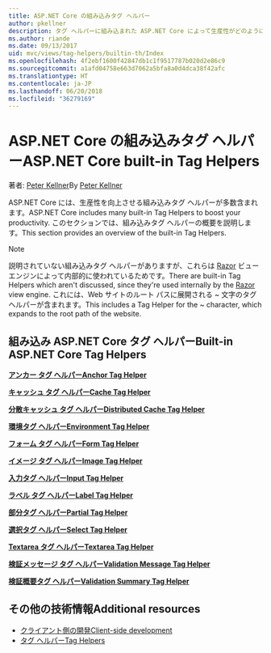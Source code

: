 ```yaml
---
title: ASP.NET Core の組み込みタグ ヘルパー
author: pkellner
description: タグ ヘルパーに組み込まれた ASP.NET Core によって生産性がどのように向上するかをご確認ください。
ms.author: riande
ms.date: 09/13/2017
uid: mvc/views/tag-helpers/builtin-th/Index
ms.openlocfilehash: 4f2ebf1600f42847db1c1f9517787b020d2e86c9
ms.sourcegitcommit: a1afd04758e663d7062a5bfa8a0d4dca38f42afc
ms.translationtype: HT
ms.contentlocale: ja-JP
ms.lasthandoff: 06/20/2018
ms.locfileid: "36279169"
---
```

# <a name="aspnet-core-built-in-tag-helpers"></a><span data-ttu-id="1475e-103">ASP.NET Core の組み込みタグ ヘルパー</span><span class="sxs-lookup"><span data-stu-id="1475e-103">ASP.NET Core built-in Tag Helpers</span></span>

<span data-ttu-id="1475e-104">著者: [Peter Kellner](http://peterkellner.net)</span><span class="sxs-lookup"><span data-stu-id="1475e-104">By [Peter Kellner](http://peterkellner.net)</span></span>

<span data-ttu-id="1475e-105">ASP.NET Core には、生産性を向上させる組み込みタグ ヘルパーが多数含まれます。</span><span class="sxs-lookup"><span data-stu-id="1475e-105">ASP.NET Core includes many built-in Tag Helpers to boost your productivity.</span></span> <span data-ttu-id="1475e-106">このセクションでは、組み込みタグ ヘルパーの概要を説明します。</span><span class="sxs-lookup"><span data-stu-id="1475e-106">This section provides an overview of the built-in Tag Helpers.</span></span>

> [!NOTE]
> <span data-ttu-id="1475e-107">説明されていない組み込みタグ ヘルパーがありますが、これらは [Razor](xref:mvc/views/razor) ビュー エンジンによって内部的に使われているためです。</span><span class="sxs-lookup"><span data-stu-id="1475e-107">There are built-in Tag Helpers which aren't discussed, since they're used internally by the [Razor](xref:mvc/views/razor) view engine.</span></span> <span data-ttu-id="1475e-108">これには、Web サイトのルート パスに展開される ~ 文字のタグ ヘルパーが含まれます。</span><span class="sxs-lookup"><span data-stu-id="1475e-108">This includes a Tag Helper for the ~ character, which expands to the root path of the website.</span></span>

## <a name="built-in-aspnet-core-tag-helpers"></a><span data-ttu-id="1475e-109">組み込み ASP.NET Core タグ ヘルパー</span><span class="sxs-lookup"><span data-stu-id="1475e-109">Built-in ASP.NET Core Tag Helpers</span></span>

<span data-ttu-id="1475e-110">**[アンカー タグ ヘルパー](xref:mvc/views/tag-helpers/builtin-th/anchor-tag-helper)**</span><span class="sxs-lookup"><span data-stu-id="1475e-110">**[Anchor Tag Helper](xref:mvc/views/tag-helpers/builtin-th/anchor-tag-helper)**</span></span>

<span data-ttu-id="1475e-111">**[キャッシュ タグ ヘルパー](xref:mvc/views/tag-helpers/builtin-th/cache-tag-helper)**</span><span class="sxs-lookup"><span data-stu-id="1475e-111">**[Cache Tag Helper](xref:mvc/views/tag-helpers/builtin-th/cache-tag-helper)**</span></span>

<span data-ttu-id="1475e-112">**[分散キャッシュ タグ ヘルパー](xref:mvc/views/tag-helpers/builtin-th/distributed-cache-tag-helper)**</span><span class="sxs-lookup"><span data-stu-id="1475e-112">**[Distributed Cache Tag Helper](xref:mvc/views/tag-helpers/builtin-th/distributed-cache-tag-helper)**</span></span>

<span data-ttu-id="1475e-113">**[環境タグ ヘルパー](xref:mvc/views/tag-helpers/builtin-th/environment-tag-helper)**</span><span class="sxs-lookup"><span data-stu-id="1475e-113">**[Environment Tag Helper](xref:mvc/views/tag-helpers/builtin-th/environment-tag-helper)**</span></span>

[comment]: **[FormActionTagHelper](xref:mvc/views/tag-helpers/builtin-th/form-action-tag-helper)**

<span data-ttu-id="1475e-114">**[フォーム タグ ヘルパー](xref:mvc/views/working-with-forms#the-form-tag-helper)**</span><span class="sxs-lookup"><span data-stu-id="1475e-114">**[Form Tag Helper](xref:mvc/views/working-with-forms#the-form-tag-helper)**</span></span>

<span data-ttu-id="1475e-115">**[イメージ タグ ヘルパー](xref:mvc/views/tag-helpers/builtin-th/image-tag-helper)**</span><span class="sxs-lookup"><span data-stu-id="1475e-115">**[Image Tag Helper](xref:mvc/views/tag-helpers/builtin-th/image-tag-helper)**</span></span>

<span data-ttu-id="1475e-116">**[入力タグ ヘルパー](xref:mvc/views/working-with-forms#the-input-tag-helper)**</span><span class="sxs-lookup"><span data-stu-id="1475e-116">**[Input Tag Helper](xref:mvc/views/working-with-forms#the-input-tag-helper)**</span></span>

<span data-ttu-id="1475e-117">**[ラベル タグ ヘルパー](xref:mvc/views/working-with-forms#the-label-tag-helper)**</span><span class="sxs-lookup"><span data-stu-id="1475e-117">**[Label Tag Helper](xref:mvc/views/working-with-forms#the-label-tag-helper)**</span></span>

[comment]: **[LinkTagHelper](xref:mvc/views/tag-helpers/builtin-th/link-tag-helper)**

[comment]: **[OptionTagHelper](xref:mvc/views/tag-helpers/builtin-th/option-tag-helper)**

[comment]: **[ScriptTagHelper](xref:mvc/views/tag-helpers/builtin-th/script-tag-helper)**

<span data-ttu-id="1475e-118">**[部分タグ ヘルパー](xref:mvc/views/tag-helpers/builtin-th/partial-tag-helper)**</span><span class="sxs-lookup"><span data-stu-id="1475e-118">**[Partial Tag Helper](xref:mvc/views/tag-helpers/builtin-th/partial-tag-helper)**</span></span>

<span data-ttu-id="1475e-119">**[選択タグ ヘルパー](xref:mvc/views/working-with-forms#the-select-tag-helper)**</span><span class="sxs-lookup"><span data-stu-id="1475e-119">**[Select Tag Helper](xref:mvc/views/working-with-forms#the-select-tag-helper)**</span></span>

<span data-ttu-id="1475e-120">**[Textarea タグ ヘルパー](xref:mvc/views/working-with-forms#the-textarea-tag-helper)**</span><span class="sxs-lookup"><span data-stu-id="1475e-120">**[Textarea Tag Helper](xref:mvc/views/working-with-forms#the-textarea-tag-helper)**</span></span>

<span data-ttu-id="1475e-121">**[検証メッセージ タグ ヘルパー](xref:mvc/views/working-with-forms#the-validation-message-tag-helper)**</span><span class="sxs-lookup"><span data-stu-id="1475e-121">**[Validation Message Tag Helper](xref:mvc/views/working-with-forms#the-validation-message-tag-helper)**</span></span>

<span data-ttu-id="1475e-122">**[検証概要タグ ヘルパー](xref:mvc/views/working-with-forms#the-validation-summary-tag-helper)**</span><span class="sxs-lookup"><span data-stu-id="1475e-122">**[Validation Summary Tag Helper](xref:mvc/views/working-with-forms#the-validation-summary-tag-helper)**</span></span>

## <a name="additional-resources"></a><span data-ttu-id="1475e-123">その他の技術情報</span><span class="sxs-lookup"><span data-stu-id="1475e-123">Additional resources</span></span>

* [<span data-ttu-id="1475e-124">クライアント側の開発</span><span class="sxs-lookup"><span data-stu-id="1475e-124">Client-side development</span></span>](xref:client-side/index)
* [<span data-ttu-id="1475e-125">タグ ヘルパー</span><span class="sxs-lookup"><span data-stu-id="1475e-125">Tag Helpers</span></span>](xref:mvc/views/tag-helpers/intro)
